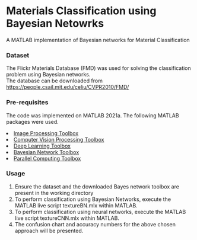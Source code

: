 # Materials Classification using Bayesian Netowrks
A MATLAB implementation of Bayesian networks for Material Classification

### Dataset
The Flickr Materials Database (FMD) was used for solving the classification problem using Bayesian networks. <br>
The database can be downloaded from https://people.csail.mit.edu/celiu/CVPR2010/FMD/

### Pre-requisites
The code was implemented on MATLAB 2021a. The following MATLAB packages were used.
<li><a href="https://se.mathworks.com/products/image.html">Image Processing Toolbox </li>
<li><a href="https://se.mathworks.com/products/computer-vision.html">Computer Vision Processing Toolbox </li>
<li><a href="https://se.mathworks.com/products/deep-learning.html">Deep Learning Toolbox </li>
<li><a href="https://github.com/bayesnet/bnt"> Bayesian Network Toolbox </a></li>
<li><a href="https://se.mathworks.com/products/parallel-computing.html"> Parallel Computing Toolbox </a></li>

### Usage
<ol type="1">
  <li> Ensure the dataset and the downloaded Bayes network toolbox are present in the working directory </li>
  <li> To perform classification using Bayesian Networks, execute the MATLAB live script textureBN.mlx within MATLAB. </li>
  <li> To perform classification using neural networks, execute the MATLAB live script textureCNN.mlx within MATLAB. </li>
  <li> The confusion chart and accuracy numbers for the above chosen approach will be presented. </li>
</ol>
